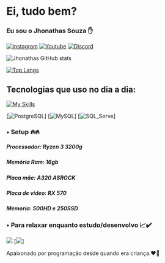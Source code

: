 # Ei, tudo bem? 
### Eu sou o Jhonathas Souza ✋

[![Instagram](https://img.shields.io/badge/Instagram-E4405F?style=for-the-badge&logo=instagram&logoColor=white)](https://www.instagram.com/jhonathas__souza/)
[![Youtube](https://img.shields.io/badge/YouTube-FF0000?style=for-the-badge&logo=youtube&logoColor=white)](https://www.youtube.com/channel/UCYczLSBTnhQ7K_75OuaVrXA/featured)
[![Discord](https://img.shields.io/badge/Discord-7289DA?style=for-the-badge&logo=discord&logoColor=white)](discord.com/channels/Lolito#3228)

![Jhonathas GitHub stats](https://github-readme-stats.vercel.app/api?username=DevJhonathas&show_icons=true&theme=tokyonight)

[![Top Langs](https://github-readme-stats.vercel.app/api/top-langs/?username=DevJhonathas&layout=true&theme=tokyonight)](https://github.com/DevJhonathas/github-readme-stats)

## Tecnologias que uso no dia a dia:

[![My Skills](https://skills.thijs.gg/icons?i=js,html,css,react,php,py,c,figma,vscode)](https://github.com/DevJhonathas)

[![PostgreSQL](https://img.shields.io/badge/PostgreSQL-316192?style=for-the-badge&logo=postgresql&logoColor=white)]
[![MySQL](https://img.shields.io/badge/MySQL-00000F?style=for-the-badge&logo=mysql&logoColor=white)]
[![SQL_Serve](https://img.shields.io/badge/Microsoft_SQL_Server-CC2927?style=for-the-badge&logo=microsoft-sql-server&logoColor=white)]

### • Setup 🔥🔥

##### Processador: Ryzen 3 3200g
##### Memória Ram: 16gb
##### Placa mãe: A320 ASROCK
##### Placa de video: RX 570 
##### Memoria: 500HD e 250SSD

### • Para relaxar enquanto estudo/desenvolvo 📈✔️
[![](https://img.shields.io/badge/Spotify-1ED760?&style=for-the-badge&logo=spotify&logoColor=white)](https://open.spotify.com/playlist/6C9wp2PhQXjJJiO3W8MyEp?si=37740fa25c9b4362)
[![](https://img.shields.io/badge/YouTube_Music-FF0000?style=for-the-badge&logo=youtube-music&logoColor=white)]

Apaixonado por programação desde quando era criança.❤️🌹
